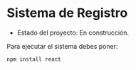 <h1> Sistema de Registro </h1>

- Estado del proyecto: En construcción.
  
Para ejecutar el sistema debes poner:

```npm install react```
